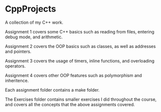 # CppProjects
A collection of my C++ work.

Assignment 1 covers some C++ basics such as reading from files, entering debug mode, and arithmetic.

Assignment 2 covers the OOP basics such as classes, as well as addresses and pointers.

Assignment 3 covers the usage of timers, inline functions, and overloading operators.

Assignment 4 covers other OOP features such as polymorphism and inheritence. 

Each assignment folder contains a make folder.

The Exercises folder contains smaller exercises I did throughout the course, and covers all the concepts that the above assignments covered.
